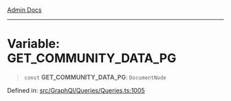 [Admin Docs](/)

***

# Variable: GET\_COMMUNITY\_DATA\_PG

> `const` **GET\_COMMUNITY\_DATA\_PG**: `DocumentNode`

Defined in: [src/GraphQl/Queries/Queries.ts:1005](https://github.com/PalisadoesFoundation/talawa-admin/blob/main/src/GraphQl/Queries/Queries.ts#L1005)
